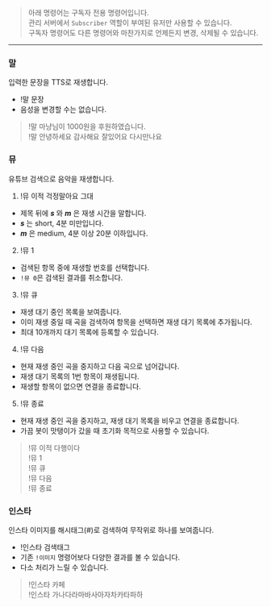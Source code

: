 > 아래 명령어는 구독자 전용 명령어입니다. <br />
> 관리 서버에서 `Subscriber` 역할이 부여된 유저만 사용할 수 있습니다. <br />
> 구독자 명령어도 다른 명령어와 마찬가지로 언제든지 변경, 삭제될 수 있습니다.

----

### 말
입력한 문장을 TTS로 재생합니다.
- !말 <kbd>문장</kbd>
- 음성을 변경할 수는 없습니다.

> !말 마냥님이 1000원을 후원하였습니다. <br />
> !말 안녕하세요 감사해요 잘있어요 다시만나요


### 뮤
유튜브 검색으로 음악을 재생합니다.
1. !뮤 이적 걱정말아요 그대
  - 제목 뒤에 ___s___ 와 ___m___ 은 재생 시간을 말합니다.
  - ___s___ 는 short, 4분 미만입니다.
  - ___m___ 은 medium, 4분 이상 20분 이하입니다.
2. !뮤 1
  - 검색된 항목 중에 재생할 번호를 선택합니다.
  - `!뮤 0`은 검색된 결과를 취소합니다.
3. !뮤 큐
  - 재생 대기 중인 목록을 보여줍니다.
  - 이미 재생 중일 때 곡을 검색하여 항목을 선택하면 재생 대기 목록에 추가됩니다.
  - 최대 10개까지 대기 목록에 등록할 수 있습니다.
4. !뮤 다음
  - 현재 재생 중인 곡을 중지하고 다음 곡으로 넘어갑니다.
  - 재생 대기 목록의 1번 항목이 재생됩니다.
  - 재생할 항목이 없으면 연결을 종료합니다.
5. !뮤 종료
  - 현재 재생 중인 곡을 중지하고, 재생 대기 목록을 비우고 연결을 종료합니다.
  - 가끔 봇이 맛탱이가 갔을 때 초기화 목적으로 사용할 수 있습니다.

> !뮤 이적 다행이다 <br />
> !뮤 1 <br />
> !뮤 큐 <br />
> !뮤 다음 <br />
> !뮤 종료


### 인스타
인스타 이미지를 해시태그(#)로 검색하여 무작위로 하나를 보여줍니다.
- !인스타 <kbd>검색태그</kbd>
- 기존 `!이미지` 명령어보다 다양한 결과를 볼 수 있습니다.
- 다소 처리가 느릴 수 있습니다.

> !인스타 카페 <br />
> !인스타 가나다라마바사아자차카타파하
